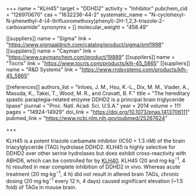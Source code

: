 +++
name = "KLH45"
target = "DDHD2"
activity = "Inhibitor"
pubchem_cid = "126970670"
cas = "1632236-44-2"
systematic_name = "N-cyclohexyl-N-phenethyl-4-(4-(trifluoromethoxy)phenyl)-2H-1,2,3-triazole-2-carboxamide"
synonyms = []
molecular_weight = "458.49"

[[suppliers]]
name = "Sigma"
link = "https://www.sigmaaldrich.com/catalog/product/sigma/sml1998"
[[suppliers]]
name = "Cayman"
link = "https://www.caymanchem.com/product/19889"
[[suppliers]]
name = "Tocris"
link = "https://www.tocris.com/products/klh-45_5865"
[[suppliers]]
name = "R&D Systems"
link = "https://www.rndsystems.com/products/klh-45_5865"

[[references]]
authors_list = "Inloes, J. M., Hsu, K.-L., Dix, M. M., Viader, A., Masuda, K., Takei, T., Wood, M. R., and Cravatt, B. F."
title = "The hereditary spastic paraplegia-related enzyme DDHD2 is a principal brain triglyceride lipase"
journal = "Proc. Natl. Acad. Sci. U.S.A."
year = 2014
volume = 111
pages = "14924-14929"
doi_link = "https://doi.org/10.1073/pnas.1413706111"
pubmed_link = "https://www.ncbi.nlm.nih.gov/pubmed/25267624"

+++

KLH45 is a potent triazole carbamate inhibitor (IC50 = 1.3 nM) of the brain triacylglyceride (TAG) hydrolase DDHD2. KLH45 is highly selective for DDHD2 over other serine hydrolases but does exhibit cross-reactivity with ABHD6, which can be controlled for by <a href="#klh40" class="js-scroll-trigger">KLH40</a>. KLH45 (20 and mg⋅kg<sup>−1</sup>, 4 h) resulted in near complete inhibition of DDHD2 in vivo. Whereas acute treatment (20 mg⋅kg<sup>−1</sup>, 4 h) did not result in altered brain TAGs, chronic dosing (20 mg⋅kg<sup>−1</sup> every 12 h, 4 days) caused significant elevation (~1.5 fold) of TAGs in mouse brain.

